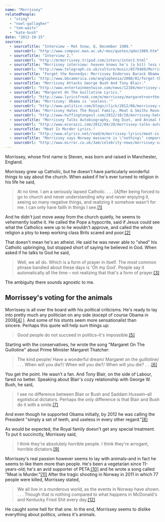 ```yaml
---
name: "Morrissey"
relatedPeople:
  - "sting"
  - "noel-gallagher"
  - "tom-waits"
  - "kate-bush"
date: "2012-10-15"
sources:
  - sourceTitle: "Interview – Mat Snow, Q, December 1989."
    sourceUrl: "http://www.compsoc.man.ac.uk/~moz/quotes/qdec1989.htm"
  - sourceTitle: "Interview 2."
    sourceUrl: "http://mrmorrissey.tripod.com/interv/inter2.html"
  - sourceTitle: "Morrissey interview: heaven knows he's (a bit) less miserable now."
    sourceUrl: "http://www.telegraph.co.uk/culture/music/8579469/Morrissey-interview-heaven-knows-hes-a-bit-less-miserable-now.html"
  - sourceTitle: "Forget the Kennedys: Morrissey Endorses Barack Obama."
    sourceUrl: "http://www.bbcamerica.com/anglophenia/2008/01/forget-the-kennedys-morrissey-endorses-barack-obama/"
  - sourceTitle: "Morrissey Attacks George Bush And Tony Blair."
    sourceUrl: "http://www.entertainmentwise.com/news/12104/morrissey-attacks-george-bush-and-tony-blair"
  - sourceTitle: "Margaret On The Guillotine Lyrics."
    sourceUrl: "http://www.lyricsfreak.com/m/morrissey/margaret+on+the+guillotine_20096129.html"
  - sourceTitle: "Morrissey: Obama is 'useless.'"
    sourceUrl: "http://www.politico.com/blogs/click/2012/06/morrissey-obama-is-useless-125542.html"
  - sourceTitle: "Morrissey Hates The Royal Family, Meat & Smiths Reunions: Colbert's Hilariously Awkward Interview."
    sourceUrl: "http://www.huffingtonpost.com/2012/10/10/morrissey-hates-royal-family-colbert_n_1955578.html"
  - sourceTitle: "Morrissey Talks Autobiography, Veg Diet, and Animal Rights."
    sourceUrl: "http://www.ecorazzi.com/2012/04/20/morrissey-talks-autobiography-veg-diet-and-animal-rights/"
  - sourceTitle: "Meat Is Murder Lyrics."
    sourceUrl: "http://www.elyrics.net/read/m/morrissey-lyrics/meat-is-murder-lyrics.html"
  - sourceTitle: "Morrissey says Norway massacre is \"nothing\" compared to the actions of fast food chains."
    sourceUrl: "http://www.mirror.co.uk/3am/celebrity-news/morrissey-says-norway-massacre-is-nothing-144337"
---
```


Morrissey, whose first name is Steven, was born and raised in Manchester, England.

Morrissey grew up Catholic, but he doesn't have particularly wonderful things to say about the church. When asked if he's ever turned to religion in his life he said,

>At no time. I am a seriously lapsed Catholic. . . . [A]fter being forced to go to church and never understanding why and never enjoying it, seeing so many negative things, and realizing it somehow wasn't for me. I can only have faith in things I see.<a class="source-citation" href="#http://www.compsoc.man.ac.uk/~moz/quotes/qdec1989.htm" title="Interview – Mat Snow, Q, December 1989.">[1]</a>

And he didn't just move away from the church quietly, he seems to vehemently loathe it. He called the Pope a hypocrite, said if Jesus could see what the Catholics were up to he wouldn't approve, and called the whole religion a ploy to keep working class Brits scared and poor.<a class="source-citation" href="#http://mrmorrissey.tripod.com/interv/inter2.html" title="Interview 2.">[2]</a>

That doesn't mean he's an atheist. He said he was never able to "shed" his Catholic upbringing, but stopped short of saying he believed in God. When asked if he talks to God he said,

>Well, we all do. Which is a form of prayer in itself. The most common phrase bandied about these days is 'Oh my God'. People say it automatically all the time – not realizing that that's a form of prayer.<a class="source-citation" href="#http://www.telegraph.co.uk/culture/music/8579469/Morrissey-interview-heaven-knows-hes-a-bit-less-miserable-now.html" title="Morrissey interview: heaven knows he&apos;s (a bit) less miserable now.">[3]</a>

The ambiguity there sounds agnostic to me.


## Morrissey's voting for the animals

Morrissey is all over the board with his political criticisms. He's ready to lay into pretty much any politician on any side (except of course Obama in 2008<a class="source-citation" href="#http://www.bbcamerica.com/anglophenia/2008/01/forget-the-kennedys-morrissey-endorses-barack-obama/" title="Forget the Kennedys: Morrissey Endorses Barack Obama.">[4]</a> ). And some of his stunts seem more sensationalist than sincere. Perhaps this quote will help sum things up:

>Good people do not succeed in politics–it's impossible.<a class="source-citation" href="#http://www.entertainmentwise.com/news/12104/morrissey-attacks-george-bush-and-tony-blair" title="Morrissey Attacks George Bush And Tony Blair.">[5]</a>

Starting with the conservatives, he wrote the song "Margaret On The Guillotine" about Prime Minister Margaret Thatcher:

>The kind people/ Have a wonderful dream/ Margaret on the guillotine/ . . . When will you die?/ When will you die?/ When will you die? . . .<a class="source-citation" href="#http://www.lyricsfreak.com/m/morrissey/margaret+on+the+guillotine_20096129.html" title="Margaret On The Guillotine Lyrics.">[6]</a>

You get the point. He wasn't a fan. And Tony Blair, on the side of Labour, fared no better. Speaking about Blair's cozy relationship with George W. Bush, he said,

>I see no difference between Blair or Bush and Saddam Hussein–all egotistical dictators. Perhaps the only difference is that Blair and Bush do it with a smile.<a class="source-citation" href="#http://www.entertainmentwise.com/news/12104/morrissey-attacks-george-bush-and-tony-blair" title="Morrissey Attacks George Bush And Tony Blair.">[7]</a>

And even though he supported Obama initially, by 2012 he was calling the President "simply a set of teeth, and useless in every other regard."<a class="source-citation" href="#http://www.politico.com/blogs/click/2012/06/morrissey-obama-is-useless-125542.html" title="Morrissey: Obama is &apos;useless.&apos;">[8]</a>

As would be expected, the Royal family doesn't get any special treatment. To put it succinctly, Morrissey said,

>I think they're absolutely horrible people. I think they're arrogant, horrible dictators.<a class="source-citation" href="#http://www.huffingtonpost.com/2012/10/10/morrissey-hates-royal-family-colbert_n_1955578.html" title="Morrissey Hates The Royal Family, Meat &amp; Smiths Reunions: Colbert&apos;s Hilariously Awkward Interview.">[9]</a>

Morrissey's real passion however seems to lay with animals–and in fact he seems to like them more than people. He's been a vegetarian since 11-years-old; he's an avid supporter of PETA;<a class="source-citation" href="#http://www.ecorazzi.com/2012/04/20/morrissey-talks-autobiography-veg-diet-and-animal-rights/" title="Morrissey Talks Autobiography, Veg Diet, and Animal Rights.">[10]</a> and he wrote a song called "Meat is Murder."<a class="source-citation" href="#http://www.elyrics.net/read/m/morrissey-lyrics/meat-is-murder-lyrics.html" title="Meat Is Murder Lyrics.">[11]</a> After the tragic shooting in Norway in 2011 in which 77 people were killed, Morrissey stated,

>We all live in a murderous world, as the events in Norway have shown. . . . Though that is nothing compared to what happens in McDonald's and Kentucky Fried Shit every day.<a class="source-citation" href="#http://www.mirror.co.uk/3am/celebrity-news/morrissey-says-norway-massacre-is-nothing-144337" title="Morrissey says Norway massacre is &quot;nothing&quot; compared to the actions of fast food chains.">[12]</a>

He caught some hell for that one. In the end, Morrissey seems to dislike everything about politics, unless it's animals.